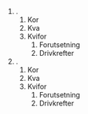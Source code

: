 

1. .
	1. Kor
	2. Kva
	3. Kvifor
		1. Forutsetning
		2. Drivkrefter
2. .
	1. Kor
	2. Kva
	3. Kvifor
		1. Forutsetning
		2. Drivkrefter